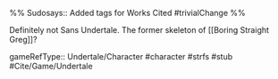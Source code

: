 %%
Sudosays:: Added tags for Works Cited
#trivialChange 
%%

Definitely not Sans Undertale. The former skeleton of [[Boring Straight Greg]]?

gameRefType:: Undertale/Character
#character #strfs #stub #Cite/Game/Undertale 